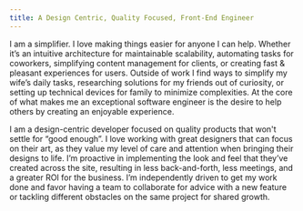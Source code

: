 ```yaml
---
title: A Design Centric, Quality Focused, Front-End Engineer
---
```


I am a simplifier. I love making things easier for anyone I can help. Whether it’s an intuitive architecture for maintainable scalability, automating tasks for coworkers, simplifying content management for clients, or creating fast & pleasant experiences for users. Outside of work I find ways to simplify my wife’s daily tasks, researching solutions for my friends out of curiosity, or setting up technical devices for family to minimize complexities. At the core of what makes me an exceptional software engineer is the desire to help others by creating an enjoyable experience.

I am a design-centric developer focused on quality products that won't settle for “good enough”. I love working with great designers that can focus on their art, as they value my level of care and attention when bringing their designs to life. I’m proactive in implementing the look and feel that they’ve created across the site, resulting in less back-and-forth, less meetings, and a greater ROI for the business. I’m independently driven to get my work done and favor having a team to collaborate for advice with a new feature or tackling different obstacles on the same project for shared growth.
